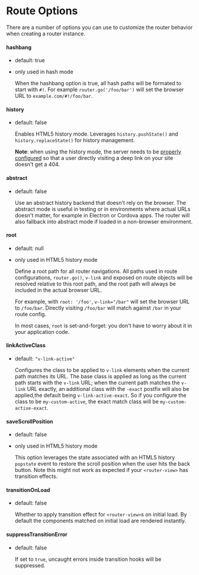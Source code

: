 # Route Options

There are a number of options you can use to customize the router behavior when creating a router instance.

#### hashbang

- default: true
- only used in hash mode

  When the hashbang option is true, all hash paths will be formated to start with `#!`. For example `router.go('/foo/bar')` will set the browser URL to `example.com/#!/foo/bar`.

#### history

- default: false

  Enables HTML5 history mode. Leverages `history.pushState()` and `history.replaceState()` for history management.

  **Note**: when using the history mode, the server needs to be [properly configured](http://readystate4.com/2012/05/17/nginx-and-apache-rewrite-to-support-html5-pushstate/) so that a user directly visiting a deep link on your site doesn't get a 404.

####  abstract

- default: false

  Use an abstract history backend that doesn't rely on the browser. The abstract mode is useful in testing or in environments where actual URLs doesn't matter, for example in Electron or Cordova apps. The router will also fallback into abstract mode if loaded in a non-browser environment.

#### root

- default: null
- only used in HTML5 history mode

  Define a root path for all router navigations. All paths used in route configurations, `router.go()`, `v-link` and exposed on route objects will be resolved relative to this root path, and the root path will always be included in the actual browser URL.

  For example, with `root: '/foo'`, `v-link="/bar"` will set the browser URL to `/foo/bar`. Directly visiting `/foo/bar` will match against `/bar` in your route config.

  In most cases, `root` is set-and-forget: you don't have to worry about it in your application code.

#### linkActiveClass

- default: `"v-link-active"`

  Configures the class to be applied to `v-link` elements when the current path matches its URL. The base class is applied as long as the current path starts with the `v-link` URL; when the current path matches the `v-link` URL exactly, an additional class with the `-exact` postfix will also be applied,the default being `v-link-active-exact`. So if you configure the class to be `my-custom-active`, the exact match class will be `my-custom-active-exact`.

#### saveScrollPosition

- default: false
- only used in HTML5 history mode

  This option leverages the state associated with an HTML5 history `popstate` event to restore the scroll position when the user hits the back button. Note this might not work as expected if your `<router-view>` has transition effects.

#### transitionOnLoad

- default: false

  Whether to apply transition effect for `<router-view>`s on initial load. By default the components matched on initial load are rendered instantly.

#### suppressTransitionError

- default: false

  If set to `true`, uncaught errors inside transition hooks will be suppressed.
